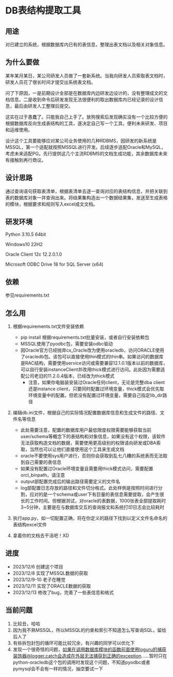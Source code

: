 # DB表结构提取工具

## 用途
对已建立的系统，根据数据库内已有的表信息，整理出表文档以及相关对象信息。

## 为什么要做
某年某月某日，某公司研发人员做了一套新系统。当我向研发人员索取表文档时，研发人员花了很长时间才提交出系统表文档。

问了下原因，一是前期设计全部是在数据库内边研发边设计的，没有整理成文的文档信息。二是收到命令后研发发现无法很便利的取出数据库内已经记录的设计信息，最后由研发人工整理后提交。

这实在过于愚蠢了。只能我自己上手了。放狗搜索后发现确实没有一个比较方便的根据数据库反向生成表结构的工具，遂决定自己写一个工具，便利未来研发、项目和运维使用。

设计这个工具要能够应对某公司业务使用的几种RDBMS，因研发的新系统是MSSQL，第一个适配就按照MSSQL进行开发。后续逐步适配Oracle和MySQL，考虑未来适配PG。先行提供这几个主流RDBMS的文档生成功能，其余数据库未来有接触到再行商议。

## 设计思路
通过查询语句获取表清单，根据表清单去逐一查询对应的表结构信息，并把关联到表的数据库对象一并查询出来。将结果集构造出一个数据结果集，发送至生成表格的模块，根据要求和规则写入excel成文文档。

## 研发环境

Python 3.10.5 64bit

Windows10 22H2

Oracle Client 12c 12.2.0.1.0

Microsoft ODBC Drive 18 for SQL Server (x64)

## 依赖
参见requirements.txt

## 怎么用
1. 根据requirements.txt文件安装依赖

    - pip install 根据requirements.txt批量安装，或者自行安装依赖包
    - MSSQL使用了pyodbc包，需要安装odbc驱动
    - 因Oracle官方已经抛弃cx_Oracle改为使用oracledb，访问ORACLE使用了oracledb包。该包可以直接使用thin模式的thin串。如果访问的数据库是RAC结构，需要使用service访问或需要兼容12.1.0.1版本以前的数据库，可以自行安装instanceClient并改用thick模式进行访问。此处因为需要适配公司老旧的11.2.0.4版本，已经改为thick模式
      - 注意，如果你电脑装安装过Oracle任何client，无论是完整dba client还是instance client，只要同时配置过环境变量，thick模式会优先取环境变量中的配置。但若没有配置过环境变量，需要自己指定lib_dir路径

2. 编辑db.ini文件，根据自己的实际情况配置数据库信息和生成文件的路径、文件名等信息

    - 此处需要注意，配置的数据库用户最低限度权限需要能够获取当前user/schema等概念下的表结构和对象信息，如果没有这个权限，该软件无法获取构造文档的数据，需要使用更高级别的权限请向研发或DBA索取，当然也可以让他们直接使用这个工具来生成文档
    - oracle不要使用sys用户进行，否则你会获取到乱七八糟的系统表而无法取到自己需要的表信息
    - 如果没有配置过Oracle环境变量且需要用thick模式访问，需要配置orcl_binpath，请注意
    - output部配置完成后的输出路径需要定义的文件名
    - log部配置日志存放的路径和文件切分格式。此处样例是按照时间进行分割，应对的是一个schema或user下有巨量的表信息需要提取，会产生很长的工作时间。但根据测试，对oracle的表数据，1000张表全部提取耗时3~5分钟，主要是在与数据库交互的查询报文和系统打印日志会比较耗时

3. 执行app.py，如一切配置正确，将在你定义的路径下找到以定义文件名命名的表结构excel文件
4. 拿着你的文档去干活吧！XD

## 进度
- 2023/12/6 创建这个项目
- 2023/12/8 实现了MSSQL数据的获取
- 2023/12/9-10 老子在睡觉
- 2023/12/11 实现了ORACLE数据的获取
- 2023/12/13 修改了bug，完善了一些表信息和格式

## 当前问题
1. 比较丑，哈哈
2. 因为我不熟MSSQL，所以MSSQL的约束和索引不知道怎么写查询SQL，留给后人了
3. 有些拆包封包的循环可能比较冗余，有兴趣的同学可以优化下
4. 发现一个很奇怪的问题，如果在调用数据库模块的函数前面使用loguru的捕获装饰器@logger.catch会造成在外层无法捕获到正确的exception……暂时只在python-oracledb这个包的调用时发现这个问题，不知道pyodbc或者pymysql会不会有一样的情况，抽空要试一下